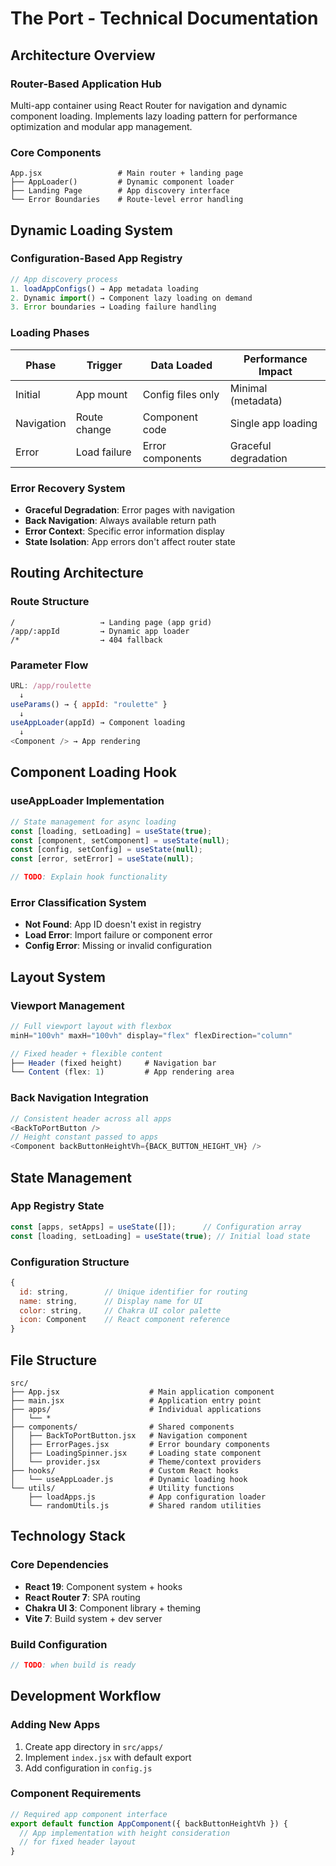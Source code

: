 # The Port - Technical Documentation

## Architecture Overview

### Router-Based Application Hub
Multi-app container using React Router for navigation and dynamic component loading. Implements lazy loading pattern for performance optimization and modular app management.

### Core Components

```
App.jsx                 # Main router + landing page
├── AppLoader()         # Dynamic component loader
├── Landing Page        # App discovery interface
└── Error Boundaries    # Route-level error handling
```

## Dynamic Loading System

### Configuration-Based App Registry
```javascript
// App discovery process
1. loadAppConfigs() → App metadata loading
2. Dynamic import() → Component lazy loading on demand
3. Error boundaries → Loading failure handling
```

### Loading Phases
| Phase | Trigger | Data Loaded | Performance Impact |
|-------|---------|-------------|-------------------|
| Initial | App mount | Config files only | Minimal (metadata) |
| Navigation | Route change | Component code | Single app loading |
| Error | Load failure | Error components | Graceful degradation |

### Error Recovery System
- **Graceful Degradation**: Error pages with navigation
- **Back Navigation**: Always available return path
- **Error Context**: Specific error information display
- **State Isolation**: App errors don't affect router state

## Routing Architecture

### Route Structure
```
/                   → Landing page (app grid)
/app/:appId         → Dynamic app loader
/*                  → 404 fallback
```

### Parameter Flow
```javascript
URL: /app/roulette
  ↓
useParams() → { appId: "roulette" }
  ↓
useAppLoader(appId) → Component loading
  ↓
<Component /> → App rendering
```

## Component Loading Hook

### useAppLoader Implementation
```javascript
// State management for async loading
const [loading, setLoading] = useState(true);
const [component, setComponent] = useState(null);
const [config, setConfig] = useState(null);
const [error, setError] = useState(null);

// TODO: Explain hook functionality
```

### Error Classification System
- **Not Found**: App ID doesn't exist in registry
- **Load Error**: Import failure or component error
- **Config Error**: Missing or invalid configuration

## Layout System

### Viewport Management
```javascript
// Full viewport layout with flexbox
minH="100vh" maxH="100vh" display="flex" flexDirection="column"

// Fixed header + flexible content
├── Header (fixed height)     # Navigation bar
└── Content (flex: 1)         # App rendering area
```

### Back Navigation Integration
```javascript
// Consistent header across all apps
<BackToPortButton />
// Height constant passed to apps
<Component backButtonHeightVh={BACK_BUTTON_HEIGHT_VH} />
```

## State Management

### App Registry State
```javascript
const [apps, setApps] = useState([]);      // Configuration array
const [loading, setLoading] = useState(true); // Initial load state
```

### Configuration Structure
```javascript
{
  id: string,        // Unique identifier for routing
  name: string,      // Display name for UI
  color: string,     // Chakra UI color palette
  icon: Component    // React component reference
}
```

## File Structure

```
src/
├── App.jsx                    # Main application component
├── main.jsx                   # Application entry point
├── apps/                      # Individual applications
│   └── *
├── components/                # Shared components
│   ├── BackToPortButton.jsx   # Navigation component
│   ├── ErrorPages.jsx         # Error boundary components
│   ├── LoadingSpinner.jsx     # Loading state component
│   └── provider.jsx           # Theme/context providers
├── hooks/                     # Custom React hooks
│   └── useAppLoader.js        # Dynamic loading hook
└── utils/                     # Utility functions
    ├── loadApps.js            # App configuration loader
    └── randomUtils.js         # Shared random utilities
```

## Technology Stack

### Core Dependencies
- **React 19**: Component system + hooks
- **React Router 7**: SPA routing
- **Chakra UI 3**: Component library + theming
- **Vite 7**: Build system + dev server

### Build Configuration
```javascript
// TODO: when build is ready
```

## Development Workflow

### Adding New Apps
1. Create app directory in `src/apps/`
2. Implement `index.jsx` with default export
3. Add configuration in `config.js`

### Component Requirements
```javascript
// Required app component interface
export default function AppComponent({ backButtonHeightVh }) {
  // App implementation with height consideration
  // for fixed header layout
}
```
